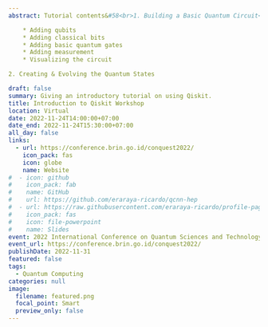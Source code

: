 ```yaml
---
abstract: Tutorial contents&#58<br>1. Building a Basic Quantum Circuit<br>

    * Adding qubits
    * Adding classical bits
    * Adding basic quantum gates
    * Adding measurement
    * Visualizing the circuit

2. Creating & Evolving the Quantum States

draft: false
summary: Giving an introductory tutorial on using Qiskit.
title: Introduction to Qiskit Workshop
location: Virtual
date: 2022-11-24T14:00:00+07:00
date_end: 2022-11-24T15:30:00+07:00
all_day: false
links:
  - url: https://conference.brin.go.id/conquest2022/
    icon_pack: fas
    icon: globe
    name: Website
#  - icon: github
#    icon_pack: fab
#    name: GitHub
#    url: https://github.com/eraraya-ricardo/qcnn-hep
#  - url: https://raw.githubusercontent.com/eraraya-ricardo/profile-page/master/content/event/mcqst-student-conference/MCQST%20Student%20Conference%20Presentation.pdf
#    icon_pack: fas
#    icon: file-powerpoint
#    name: Slides
event: 2022 International Conference on Quantum Sciences and Technology (ConQuest 2022)
event_url: https://conference.brin.go.id/conquest2022/
publishDate: 2022-11-31
featured: false
tags:
  - Quantum Computing
categories: null
image:
  filename: featured.png
  focal_point: Smart
  preview_only: false
---
```

